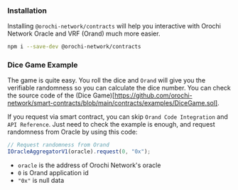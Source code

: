 ### Installation

Installing `@orochi-network/contracts` will help you interactive with Orochi Network Oracle and VRF (Orand) much more easier.

```bash
npm i --save-dev @orochi-network/contracts
```

### Dice Game Example

The game is quite easy. You roll the dice and `Orand` will give you the verifiable randomness so you can calculate the dice number. You can check the source code of the (Dice Game)[https://github.com/orochi-network/smart-contracts/blob/main/contracts/examples/DiceGame.sol].

If you request via smart contract, you can skip `Orand Code Integration` and `API Reference`. Just need to check the example is enough, and request randomness from Oracle by using this code:

```ts
// Request randomness from Orand
IOracleAggregatorV1(oracle).request(0, "0x");
```

- `oracle` is the address of Orochi Network's oracle
- `0` is Orand application id
- `"0x"` is null data
